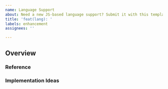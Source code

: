 ```yaml
---
name: Language Support
about: Need a new JS-based language support? Submit it with this template!
title: 'feat(lang): '
labels: enhancement
assignees: ''

---
```


## Overview

<!-- Describe the language here and convince me why should this project supports it -->

### Reference

<!-- Post a documentation link about the language documentation here -->

### Implementation Ideas

<!-- Describe any implementation ideas for this project to be able to parse your proposed language -->
